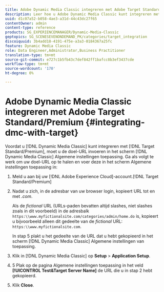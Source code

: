 ```yaml
---
title: Adobe Dynamic Media Classic integreren met Adobe Target Standard/Premium
description: Leer hoe u Adobe Dynamic Media Classic kunt integreren met Adobe Target Standard/Premium.
uuid: d1c07a52-b058-4ae3-a31d-44c43dc27f65
contentOwner: admin
content-type: reference
products: SG_EXPERIENCEMANAGER/Dynamic-Media-Classic
geptopics: SG_SCENESEVENONDEMAND_PK/categories/target_integration
discoiquuid: 3b4add18-4191-475e-a3a3-0184367a25fc
feature: Dynamic Media Classic
role: Data Engineer,Administrator,Business Practitioner
translation-type: tm+mt
source-git-commit: e727c1b5fb43c7def842ff1bafcc8b3ef3437cde
workflow-type: tm+mt
source-wordcount: '170'
ht-degree: 0%

---
```



# Adobe Dynamic Media Classic integreren met Adobe Target Standard/Premium {#integrating-dmc-with-target}

Voordat u [!DNL Dynamic Media Classic] kunt integreren met [!DNL Target Standard/Premium], moet u de doel-URL invoeren in het scherm [!DNL Dynamic Media Classic] Algemene instellingen toepassing. Ga als volgt te werk om uw doel-URL op te halen en voer deze in het scherm Algemene instellingen toepassing in:

1. Meld u aan bij uw [!DNL Adobe Experience Cloud]-account.[!DNL Target Standard/Premium]
1. Nadat u zich, in de adresbar van uw browser login, kopieert URL tot en met *.com*.

   Als de *fictional* URL (URLs-paden bevatten altijd slashes, niet slashes zoals in dit voorbeeld) in de adresbalk `https:\\www.myfictionalsite.com/categories/admin/home.do` is, kopieert u bijvoorbeeld alleen dit gedeelte van de *fictional* URL: `https:\\www.myfictionalsite.com`.

   In stap 5 plakt u het gedeelte van de URL dat u hebt gekopieerd in het scherm [!DNL Dynamic Media Classic] Algemene instellingen van toepassing.

1. Klik in [!DNL Dynamic Media Classic] op **Setup** > **Application Setup**.
1. 5 Plak op de pagina Algemene instellingen toepassing in het veld **[!UICONTROL Test&Target Server Name]** de URL die u in stap 2 hebt gekopieerd.
1. Klik **Close**.


